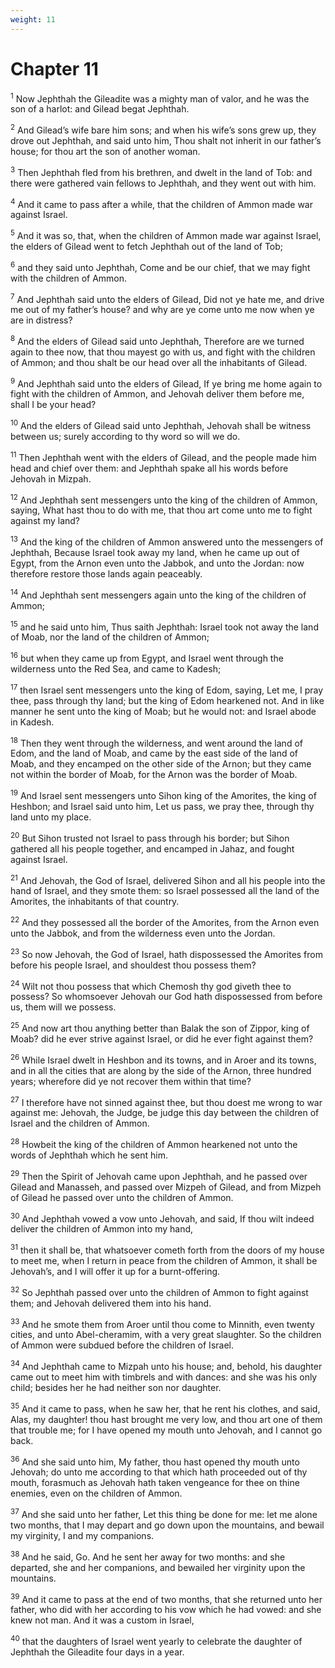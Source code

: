 ```yaml
---
weight: 11
---
```


# Chapter 11

<sup>1</sup> Now Jephthah the Gileadite was a mighty man of valor, and he was the son of a harlot: and Gilead begat Jephthah. 

<sup>2</sup> And Gilead’s wife bare him sons; and when his wife’s sons grew up, they drove out Jephthah, and said unto him, Thou shalt not inherit in our father’s house; for thou art the son of another woman. 

<sup>3</sup> Then Jephthah fled from his brethren, and dwelt in the land of Tob: and there were gathered vain fellows to Jephthah, and they went out with him. 

<sup>4</sup> And it came to pass after a while, that the children of Ammon made war against Israel. 

<sup>5</sup> And it was so, that, when the children of Ammon made war against Israel, the elders of Gilead went to fetch Jephthah out of the land of Tob; 

<sup>6</sup> and they said unto Jephthah, Come and be our chief, that we may fight with the children of Ammon. 

<sup>7</sup> And Jephthah said unto the elders of Gilead, Did not ye hate me, and drive me out of my father’s house? and why are ye come unto me now when ye are in distress? 

<sup>8</sup> And the elders of Gilead said unto Jephthah, Therefore are we turned again to thee now, that thou mayest go with us, and fight with the children of Ammon; and thou shalt be our head over all the inhabitants of Gilead. 

<sup>9</sup> And Jephthah said unto the elders of Gilead, If ye bring me home again to fight with the children of Ammon, and Jehovah deliver them before me, shall I be your head? 

<sup>10</sup> And the elders of Gilead said unto Jephthah, Jehovah shall be witness between us; surely according to thy word so will we do. 

<sup>11</sup> Then Jephthah went with the elders of Gilead, and the people made him head and chief over them: and Jephthah spake all his words before Jehovah in Mizpah. 

<sup>12</sup> And Jephthah sent messengers unto the king of the children of Ammon, saying, What hast thou to do with me, that thou art come unto me to fight against my land? 

<sup>13</sup> And the king of the children of Ammon answered unto the messengers of Jephthah, Because Israel took away my land, when he came up out of Egypt, from the Arnon even unto the Jabbok, and unto the Jordan: now therefore restore those lands again peaceably. 

<sup>14</sup> And Jephthah sent messengers again unto the king of the children of Ammon; 

<sup>15</sup> and he said unto him, Thus saith Jephthah: Israel took not away the land of Moab, nor the land of the children of Ammon; 

<sup>16</sup> but when they came up from Egypt, and Israel went through the wilderness unto the Red Sea, and came to Kadesh; 

<sup>17</sup> then Israel sent messengers unto the king of Edom, saying, Let me, I pray thee, pass through thy land; but the king of Edom hearkened not. And in like manner he sent unto the king of Moab; but he would not: and Israel abode in Kadesh. 

<sup>18</sup> Then they went through the wilderness, and went around the land of Edom, and the land of Moab, and came by the east side of the land of Moab, and they encamped on the other side of the Arnon; but they came not within the border of Moab, for the Arnon was the border of Moab. 

<sup>19</sup> And Israel sent messengers unto Sihon king of the Amorites, the king of Heshbon; and Israel said unto him, Let us pass, we pray thee, through thy land unto my place. 

<sup>20</sup> But Sihon trusted not Israel to pass through his border; but Sihon gathered all his people together, and encamped in Jahaz, and fought against Israel. 

<sup>21</sup> And Jehovah, the God of Israel, delivered Sihon and all his people into the hand of Israel, and they smote them: so Israel possessed all the land of the Amorites, the inhabitants of that country. 

<sup>22</sup> And they possessed all the border of the Amorites, from the Arnon even unto the Jabbok, and from the wilderness even unto the Jordan. 

<sup>23</sup> So now Jehovah, the God of Israel, hath dispossessed the Amorites from before his people Israel, and shouldest thou possess them? 

<sup>24</sup> Wilt not thou possess that which Chemosh thy god giveth thee to possess? So whomsoever Jehovah our God hath dispossessed from before us, them will we possess. 

<sup>25</sup> And now art thou anything better than Balak the son of Zippor, king of Moab? did he ever strive against Israel, or did he ever fight against them? 

<sup>26</sup> While Israel dwelt in Heshbon and its towns, and in Aroer and its towns, and in all the cities that are along by the side of the Arnon, three hundred years; wherefore did ye not recover them within that time? 

<sup>27</sup> I therefore have not sinned against thee, but thou doest me wrong to war against me: Jehovah, the Judge, be judge this day between the children of Israel and the children of Ammon. 

<sup>28</sup> Howbeit the king of the children of Ammon hearkened not unto the words of Jephthah which he sent him. 

<sup>29</sup> Then the Spirit of Jehovah came upon Jephthah, and he passed over Gilead and Manasseh, and passed over Mizpeh of Gilead, and from Mizpeh of Gilead he passed over unto the children of Ammon. 

<sup>30</sup> And Jephthah vowed a vow unto Jehovah, and said, If thou wilt indeed deliver the children of Ammon into my hand, 

<sup>31</sup> then it shall be, that whatsoever cometh forth from the doors of my house to meet me, when I return in peace from the children of Ammon, it shall be Jehovah’s, and I will offer it up for a burnt-offering. 

<sup>32</sup> So Jephthah passed over unto the children of Ammon to fight against them; and Jehovah delivered them into his hand. 

<sup>33</sup> And he smote them from Aroer until thou come to Minnith, even twenty cities, and unto Abel-cheramim, with a very great slaughter. So the children of Ammon were subdued before the children of Israel. 

<sup>34</sup> And Jephthah came to Mizpah unto his house; and, behold, his daughter came out to meet him with timbrels and with dances: and she was his only child; besides her he had neither son nor daughter. 

<sup>35</sup> And it came to pass, when he saw her, that he rent his clothes, and said, Alas, my daughter! thou hast brought me very low, and thou art one of them that trouble me; for I have opened my mouth unto Jehovah, and I cannot go back. 

<sup>36</sup> And she said unto him, My father, thou hast opened thy mouth unto Jehovah; do unto me according to that which hath proceeded out of thy mouth, forasmuch as Jehovah hath taken vengeance for thee on thine enemies, even on the children of Ammon. 

<sup>37</sup> And she said unto her father, Let this thing be done for me: let me alone two months, that I may depart and go down upon the mountains, and bewail my virginity, I and my companions. 

<sup>38</sup> And he said, Go. And he sent her away for two months: and she departed, she and her companions, and bewailed her virginity upon the mountains. 

<sup>39</sup> And it came to pass at the end of two months, that she returned unto her father, who did with her according to his vow which he had vowed: and she knew not man. And it was a custom in Israel, 

<sup>40</sup> that the daughters of Israel went yearly to celebrate the daughter of Jephthah the Gileadite four days in a year. 


